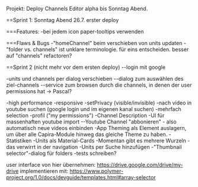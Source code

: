 Projekt: Deploy Channels Editor alpha bis Sonntag Abend.

==Sprint 1: Sonntag Abend 26.7. erster deploy

===Features:
-bei jedem icon paper-tooltips verwenden

===Flaws & Bugs
-"homeChannel" beim verschieben von units updaten
-"folder vs. channels" ist unklare terminologie. für eins entscheiden. besser auf "channels" refactoren?



==Sprint 2  (nicht mehr vor dem ersten deploy)
--login mit google

-units und channels per dialog verschieben
--dialog zum auswählen des ziel-channels
--service zum browsen durch die channels, in denen der user permissions hat -> Pascal?

-high performance
-responsive
-setPrivacy (visible/invisible)
-nach video in youtube suchen (google login und im eigenen kanal suchen)
-mehrfach selection
-profil ("my permissions")
-Channel Description
-UI für massenhaften youtube import
--Youtube Channel "abbonieren" - also automatisch neue videos einbinden
-App Theming als Element auslagern, um über alle Capira-Module hinweg das gleiche Theme zu haben.
-Statistiken
-Units als Material-Cards
-Momentan gibt es mehrere Wurzeln - das verwirrt in der navigation
-Units per Suche hinzufügen
-"Thumbnail selector"-dialog für folders
-tests schreiben?


user interface von hier übernehmen:
https://drive.google.com/drive/my-drive
implementieren mit:
https://www.polymer-project.org/1.0/docs/devguide/templates.html#array-selector


